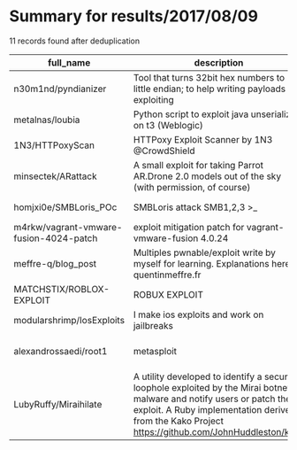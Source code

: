 
# Summary for results/2017/08/09
    
11 records found after deduplication

| full_name | description | html_url | matched_list | matched_count | pushed_at | size | stargazers_count | language | forks_count | vul_ids |
|----------------------------------------|-----------------------------------------------------------------------------------------------------------------------------------------------------------------------------------------------------------------------------|-----------------------------------------------------------|----------------------------------|-----------------|---------------------------|--------|--------------------|------------|---------------|-----------|
| n30m1nd/pyndianizer | Tool that turns 32bit hex numbers to little endian; to help writing payloads for exploiting | https://github.com/n30m1nd/pyndianizer | ['exploit'] | 1 | 2017-08-09 21:15:09+00:00 | 4 | 5 | Python | 0 | [] |
| metalnas/loubia | Python script to exploit java unserialize on t3 (Weblogic) | https://github.com/metalnas/loubia | ['exploit'] | 1 | 2017-08-09 11:59:48+00:00 | 20 | 59 | Python | 22 | [] |
| 1N3/HTTPoxyScan | HTTPoxy Exploit Scanner by 1N3 @CrowdShield | https://github.com/1N3/HTTPoxyScan | ['exploit'] | 1 | 2017-08-09 15:11:26+00:00 | 6 | 97 | Python | 43 | [] |
| minsectek/ARattack | A small exploit for taking Parrot AR.Drone 2.0 models out of the sky (with permission, of course) | https://github.com/minsectek/ARattack | ['exploit'] | 1 | 2017-08-09 14:16:53+00:00 | 1 | 1 | Python | 1 | [] |
| homjxi0e/SMBLoris_POc | SMBLoris attack SMB1,2,3 >_ | https://github.com/homjxi0e/SMBLoris_POc | ['attack poc'] | 1 | 2017-08-09 20:56:43+00:00 | 31 | 1 | Python | 2 | [] |
| m4rkw/vagrant-vmware-fusion-4024-patch | exploit mitigation patch for vagrant-vmware-fusion 4.0.24 | https://github.com/m4rkw/vagrant-vmware-fusion-4024-patch | ['exploit'] | 1 | 2017-08-09 11:32:29+00:00 | 6 | 0 | Shell | 0 | [] |
| meffre-q/blog_post | Multiples pwnable/exploit write by myself for learning. Explanations here quentinmeffre.fr | https://github.com/meffre-q/blog_post | ['exploit'] | 1 | 2017-08-09 14:33:17+00:00 | 5 | 0 | C | 0 | [] |
| MATCHSTIX/ROBLOX-EXPLOIT | ROBUX EXPLOIT | https://github.com/MATCHSTIX/ROBLOX-EXPLOIT | ['exploit'] | 1 | 2017-08-09 07:48:45+00:00 | 1 | 0 | | 0 | [] |
| modularshrimp/IosExploits | I make ios exploits and work on jailbreaks | https://github.com/modularshrimp/IosExploits | ['exploit'] | 1 | 2017-08-09 15:19:29+00:00 | 0 | 0 | | 0 | [] |
| alexandrossaedi/root1 | metasploit | https://github.com/alexandrossaedi/root1 | ['metasploit module OR payload'] | 1 | 2017-08-09 23:55:28+00:00 | 0 | 0 | nan | 0 | [] |
| LubyRuffy/Miraihilate | A utility developed to identify a security loophole exploited by the Mirai botnet malware and notify users or patch the exploit. A Ruby implementation derived from the Kako Project https://github.com/JohnHuddleston/kako | https://github.com/LubyRuffy/Miraihilate | ['exploit'] | 1 | 2017-08-09 08:26:19+00:00 | 7 | 0 | Ruby | 0 | [] |
